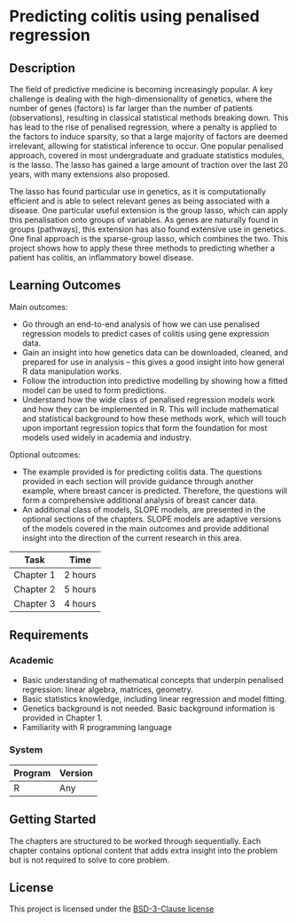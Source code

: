 # Predicting colitis using penalised regression

## Description

The field of predictive medicine is becoming increasingly popular. A key challenge is dealing with the high-dimensionality of genetics, where the number of genes (factors) is far larger than the number of patients (observations), resulting in classical statistical methods breaking down. This has lead to the rise of penalised regression, where a penalty is applied to the factors to induce sparsity, so that a large majority of factors are deemed irrelevant, allowing for statistical inference to occur. One popular penalised approach, covered in most undergraduate and graduate statistics modules, is the lasso. The lasso has gained a large amount of traction over the last 20 years, with many extensions also proposed. 

The lasso has found particular use in genetics, as it is computationally efficient and is able to select relevant genes as being associated with a disease. One particular useful extension is the group lasso, which can apply this penalisation onto groups of variables. As genes are naturally found in groups (pathways), this extension has also found extensive use in genetics. One final approach is the sparse-group lasso, which combines the two. This project shows how to apply these three methods to predicting whether a patient has colitis, an inflammatory bowel disease. 

## Learning Outcomes
Main outcomes:

- Go through an end-to-end analysis of how we can use penalised regression models to predict cases of colitis using gene expression data.
- Gain an insight into how genetics data can be downloaded, cleaned, and prepared for use in analysis – this gives a good insight into how general R data manipulation works.
-	Follow the introduction into predictive modelling by showing how a fitted model can be used to form predictions.
-	Understand how the wide class of penalised regression models work and how they can be implemented in R. This will include mathematical and statistical background to how these methods work, which will touch upon important regression topics that form the foundation for most models used widely in academia and industry.


Optional outcomes:

- The example provided is for predicting colitis data. The questions provided in each section will provide guidance through another example, where breast cancer is predicted. Therefore, the questions will form a comprehensive additional analysis of breast cancer data.
- An additional class of models, SLOPE models, are presented in the optional sections of the chapters. SLOPE models are adaptive versions of the models covered in the main outcomes and provide additional insight into the direction of the current research in this area.
  

| Task       | Time    |
| ---------- | ------- |
| Chapter 1  | 2 hours |
| Chapter 2  | 5 hours |
| Chapter 3  | 4 hours |

## Requirements

### Academic

- Basic understanding of mathematical concepts that underpin penalised regression: linear algebra, matrices, geometry.
- Basic statistics knowledge, including linear regression and model fitting.
- Genetics background is not needed. Basic background information is provided in Chapter 1.
- Familiarity with R programming language

### System

| Program                  | Version                  |
| ------------------------ | ------------------------ |
| R                        | Any                      |

## Getting Started

The chapters are structured to be worked through sequentially. Each chapter contains optional content that adds extra insight into the problem but is not required to solve to core problem. 

## License

This project is licensed under the [BSD-3-Clause license](LICENSE.md)
